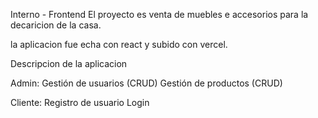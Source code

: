 Interno - Frontend
El proyecto es venta de muebles e accesorios para la decaricion de la casa.

la aplicacion fue echa con react y subido con vercel.

Descripcion de la aplicacion

Admin: Gestión de usuarios (CRUD) Gestión de productos (CRUD)

Cliente: Registro de usuario Login
